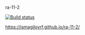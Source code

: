 ra-11-2

[![Build status](https://ci.appveyor.com/api/projects/status/0cqsd76kuj3tud3q?svg=true)](https://ci.appveyor.com/project/IsmagilovRF/ra-11-2)

https://ismagilovrf.github.io/ra-11-2/